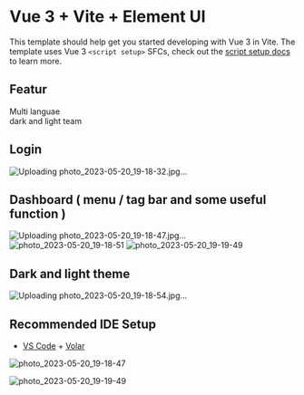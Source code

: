 # Vue 3 + Vite + Element UI

This template should help get you started developing with Vue 3 in Vite. The template uses Vue 3 `<script setup>` SFCs, check out the [script setup docs](https://v3.vuejs.org/api/sfc-script-setup.html#sfc-script-setup) to learn more.

## Featur

Multi languae <br/>
dark and light team 

## Login
![Uploading photo_2023-05-20_19-18-32.jpg…]()

## Dashboard ( menu / tag bar and some useful function )
![Uploading photo_2023-05-20_19-18-47.jpg…]()
![photo_2023-05-20_19-18-51](https://github.com/KoPyae2/upwork_vue/assets/88847654/e32c4238-06e2-406b-93a1-021cedea534c)
![photo_2023-05-20_19-19-49](https://github.com/KoPyae2/upwork_vue/assets/88847654/06dabfb7-a301-49e1-8906-f726d2e87ea8)

## Dark and light theme
![Uploading photo_2023-05-20_19-18-54.jpg…]()

## Recommended IDE Setup
- [VS Code](https://code.visualstudio.com/) + [Volar](https://marketplace.visualstudio.com/items?itemName=Vue.volar)

![photo_2023-05-20_19-18-47](https://github.com/KoPyae2/upwork_vue/assets/88847654/fb9fd2b1-b57d-42b5-802e-6995fd909ca9)

![photo_2023-05-20_19-19-49](https://github.com/KoPyae2/upwork_vue/assets/88847654/06dabfb7-a301-49e1-8906-f726d2e87ea8)

